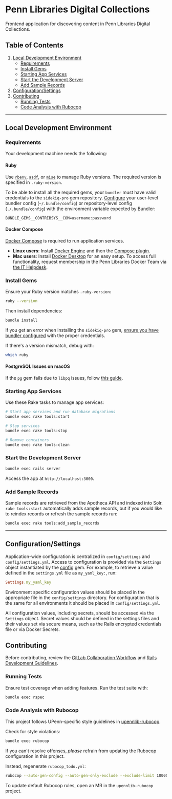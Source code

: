 # Penn Libraries Digital Collections

Frontend application for discovering content in Penn Libraries Digital Collections.

## Table of Contents

1. [Local Development Environment](#local-development-environment)  
   - [Requirements](#requirements)  
   - [Install Gems](#install-gems)  
   - [Starting App Services](#starting-app-services)
   - [Start the Development Server](#start-the-development-server)
   - [Add Sample Records](#add-sample-records)
2. [Configuration/Settings](#configurationsettings)
3. [Contributing](#contributing)  
   - [Running Tests](#running-tests)  
   - [Code Analysis with Rubocop](#code-analysis-with-rubocop)  

---

## Local Development Environment

### Requirements

Your development machine needs the following:

#### Ruby

Use [`rbenv`](https://github.com/rbenv/rbenv), [`asdf`](https://asdf-vm.com/), or [`mise`](https://mise.jdx.dev/) to manage Ruby versions. The required version is specified in `.ruby-version`.

To be able to install all the required gems, your `bundler` must have valid credentials to the `sidekiq-pro` gem repository. [Configure](https://bundler.io/man/bundle-config.1.html) your user-level bundler config (`~/.bundle/config`) or repository-level config (`./.bundle/config`) with the environment variable expected by Bundler:

```
BUNDLE_GEMS__CONTRIBSYS__COM=username:password
```

#### Docker Compose

[Docker Compose](https://docs.docker.com/compose/install/) is required to run application services.

- **Linux users**: Install [Docker Engine](https://docs.docker.com/engine/install/) and then the [Compose plugin](https://docs.docker.com/compose/install/linux/#install-the-plugin-manually).  
- **Mac users**: Install [Docker Desktop](https://docs.docker.com/desktop/install/mac-install/) for an easy setup. To access full functionality, request membership in the Penn Libraries Docker Team via [the IT Helpdesk](https://ithelp.library.upenn.edu/support/home).

### Install Gems

Ensure your Ruby version matches `.ruby-version`:

```bash
ruby --version
```

Then install dependencies:

```bash
bundle install
```

If you get an error when installing the `sidekiq-pro` gem, [ensure you have bundler configured](#ruby) with the proper credentials.

If there's a version mismatch, debug with:

```bash
which ruby
```

#### PostgreSQL Issues on macOS

If the `pg` gem fails due to `libpq` issues, follow [this guide](https://gist.github.com/tomholford/f38b85e2f06b3ddb9b4593e841c77c9e).

### Starting App Services

Use these Rake tasks to manage app services:

```bash
# Start app services and run database migrations
bundle exec rake tools:start

# Stop services
bundle exec rake tools:stop

# Remove containers
bundle exec rake tools:clean
```

### Start the Development Server

```bash
bundle exec rails server
```

Access the app at `http://localhost:3000`.

### Add Sample Records
Sample records are retrieved from the Apotheca API and indexed into Solr. `rake tools:start` automatically adds sample 
records, but if you would like to reindex records or refresh the sample records run:
```sh
bundle exec rake tools:add_sample_records
```

---

## Configuration/Settings
Application-wide configuration is centralized in `config/settings` and `config/settings.yml`. Access to configuration is provided via the `Settings` object instantiated by the [config](https://github.com/rubyconfig/config) gem. For example, to retrieve a value defined in the `settings.yml` file as `my_yaml_key:`, run:

```ruby
Settings.my_yaml_key
```

Environment specific configuration values should be placed in the appropriate file in the `config/settings` directory. For configuration that is the same for all environments it should be placed in `config/settings.yml`.

All configuration values, including secrets, should be accessed via the `Settings` object. Secret values should be defined in the settings files and their values set via secure means, such as the Rails encrypted credentials file or via Docker Secrets.

## Contributing

Before contributing, review the [GitLab Collaboration Workflow](https://upennlibrary.atlassian.net/wiki/spaces/DLD/pages/498073672/GitLab+Collaboration+Workflow) and [Rails Development Guidelines](https://upennlibrary.atlassian.net/wiki/spaces/DLD/pages/495616001/Ruby-on-Rails+Development+Guidelines).

### Running Tests

Ensure test coverage when adding features. Run the test suite with:

```bash
bundle exec rspec
```

### Code Analysis with Rubocop

This project follows UPenn-specific style guidelines in [upennlib-rubocop](https://gitlab.library.upenn.edu/dld/upennlib-rubocop).

Check for style violations:

```bash
bundle exec rubocop
```

If you can't resolve offenses, *please* refrain from updating the Rubocop configuration in this project. 

Instead, regenerate `rubocop_todo.yml`:

```bash
rubocop --auto-gen-config --auto-gen-only-exclude --exclude-limit 10000
```

To update default Rubocop rules, open an MR in the `upennlib-rubocop` project.

